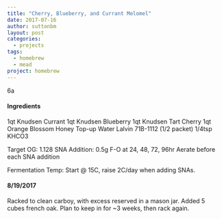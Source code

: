 ```yaml
---
title: "Cherry, Blueberry, and Currant Melomel"
date: 2017-07-16
author: suttonbm
layout: post
categories:
  - projects
tags:
  - homebrew
  - mead
project: homebrew
---
```

6a
#### Ingredients
1qt Knudsen Currant
1qt Knudsen Blueberry
1qt Knudsen Tart Cherry
1qt Orange Blossom Honey
Top-up Water
Lalvin 71B-1112 (1/2 packet)
1/4tsp KHCO3

Target OG: 1.128
SNA Addition: 0.5g F-O at 24, 48, 72, 96hr
Aerate before each SNA addition

Fermentation Temp:
Start @ 15C, raise 2C/day when adding SNAs.

#### 8/19/2017
Racked to clean carboy, with excess reserved in a mason jar.  Added 5 cubes french oak.  Plan to keep in for ~3 weeks, then rack again.
